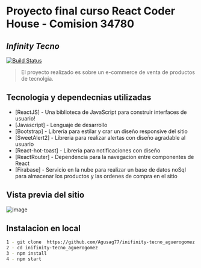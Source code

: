 # Proyecto final curso React Coder House - Comision 34780
## _Infinity Tecno_ 

[![Build Status](https://travis-ci.org/joemccann/dillinger.svg?branch=master)](https://travis-ci.org/joemccann/dillinger)

> El proyecto realizado 
> es sobre un 
> e-commerce de venta 
> de productos de tecnolgia.

## Tecnologia y dependecnias utilizadas

- [ReactJS] - Una biblioteca de JavaScript para construir interfaces de usuario!
- [Javascript] - Lenguaje de desarrollo
- [Bootstrap] - Libreria para estilar y crar un diseño responsive del sitio
- [SweetAlert2] - Libreria para realizar alertas con diseño agradable al usuario
- [React-hot-toast] - Libreria para notificaciones con diseño
- [ReactRouter] - Dependencia para la navegacion entre componentes de React
- [Firabase] - Servicio en la nube para realizar un base de datos noSql para almacenar los productos y las ordenes de compra en el sitio

## Vista previa del sitio

![image](https://github.com/Agusag77/inifinity-tecno_aguerogomez/blob/master/public/images/infinity-tecno-final.GIF)


## Instalacion en local

```sh
1 - git clone  https://github.com/Agusag77/inifinity-tecno_aguerogomez.git
2 - cd inifinity-tecno_aguerogomez
3 - npm install 
4 - npm start
```